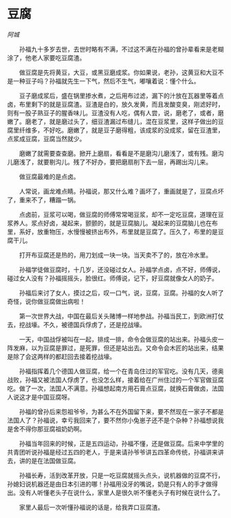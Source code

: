 # 豆腐

*阿城*

　　孙福九十多岁去世，去世时略有不满，不过这不满在孙福的曾孙辈看来是老糊涂了，他老人家要吃豆腐渣。

　　做豆腐是先将黄豆，大豆，或黑豆磨成浆。你如果说，老孙，这黄豆和大豆不是一种豆子吗？孙福就先生一下气，然后不生气，嘟嚷着说：懂个什么。

　　豆子磨成浆后，盛在锅里掺水煮，之后用布过滤，漏下的汁放在瓦器里等着点卤，布里剩下的就是豆腐渣。豆渣是白的，放久发黄，而且发酸变臭，刚滤好时，则有一股子熟豆子的腥香味儿。豆渣没有人吃，偶有人尝，说，磨老了，或者，磨嫩了。磨老了，就是磨过头了，细豆渣漏过布缝儿，混在豆浆里，这样子做出的豆腐里纤维多，不好吃。磨嫩了，就是豆子磨得粗，该成浆的没成浆，留在豆渣里，点浆成豆腐，豆腐当然就少。

　　磨嫩了就需要查查磨。掀开上磨扇，看看是不是磨沟儿磨浅了，或有残。磨沟儿磨浅了，就要剔沟儿。残了不好办，要把磨扇削下去一层，再踢出沟儿来。

　　做豆腐最难的是点卤。

　　人常说，画龙难点睛。孙福说，那又什么难？画坏了，重画就是了，豆腐点坏了，重来不了，糟蹋一锅。

　　点卤前，豆浆可以喝，做豆腐的师傅常常喝豆浆，却不一定吃豆腐，道理在豆浆养人。浆点好卤，凝起来，颤颤的，就是豆腐脑儿。凝起来的豆腐脑儿也在布里，系好，放重物压，水慢慢被挤出布外，布里就是豆腐了。压久了，布里的是豆腐干儿。

　　打开布豆腐还是热的，用刀划成一块一块。当天卖不了的，放在冷水里。

　　孙福学徒做豆腐时，十几岁，还没碰过女人。孙福学点卤，点不好，师傅说，碰过女人没有？孙福摇摇头，脸很红。师傅说，记下，好豆腐就像女人的奶子。

　　孙福后来讨了女人，摸过之后，叹一口气，说，豆腐，豆腐。孙福的女人听了奇怪，说你做豆腐做出病啦！

　　第一次世界大战，中国在最后关头赌博一样地参战。孙福当民工，到欧洲打仗去，挖战壕。不久，被德国兵俘虏了，还是挖战壕。

　　一天，中国战俘被叫在一起，排成一排，命令会做豆腐的站出来。孙福头皮一阵发麻，以为豆腐是罪过，是死罪，但还是站出去。又命令会木匠的站出来，结果是除了会这两样的都赶回去接着挖战壕。

　　孙福指挥着几个德国人做豆腐，给一个在青岛住过的军官吃。没有几天，德奥战败，孙福又被法国人俘虏了，也没怎么样，接着给在广州住过的一个军官做豆腐吃。做了一次，法国人不满意。孙福想起南方用石膏点豆腐，就换石膏做卤，法国人说这才是中国豆腐呀。

　　孙福的曾孙后来怨祖爷爷，为甚么不在外国留下来，要不然现在一家子不都是法国人了？孙福说，幸亏我回来了，要不然你小兔崽子还不是个杂种？孙福想说我是舍不得你那豆腐祖奶奶啊。

　　孙福当年回来的时候，正是五四运动，孙福不懂，还是做豆腐。后来中学里的共青团听说孙福是经过五四的老人，于是来请孙爷爷讲五四革命传统，孙福讲来讲去，讲的是在法国做豆腐。

　　孙福长寿，活到改革开放，只是一吃豆腐就摇头点头，说机器做的豆腐不行，孙媳妇说机器还是由日本引进的哪！孙福用没牙的嘴说，奶是只有人的手才做得出。没有人听懂老头子在说什么，家里人是很久听不懂老头子有时候在说什么了。

　　家里人最后一次听懂孙福说的话是，给我弄口豆腐渣。
